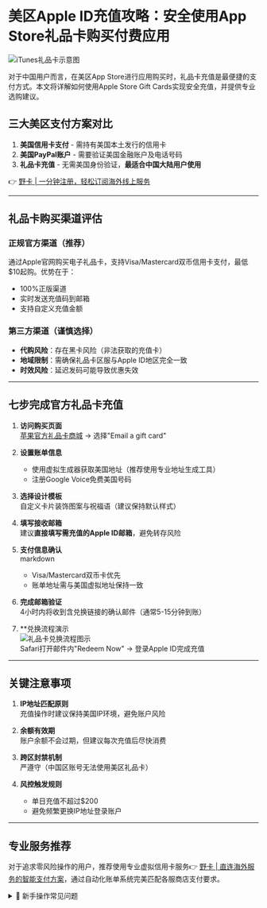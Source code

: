 # 美区Apple ID充值攻略：安全使用App Store礼品卡购买付费应用

![iTunes礼品卡示意图](https://bbtdd.com/wp-content/uploads/img/566807935281238.webp)

对于中国用户而言，在美区App Store进行应用购买时，礼品卡充值是最便捷的支付方式。本文将详解如何使用Apple Store Gift Cards实现安全充值，并提供专业选购建议。

## 三大美区支付方案对比
1. **美国信用卡支付** - 需持有美国本土发行的信用卡
2. **美国PayPal账户** - 需要验证美国金融账户及电话号码
3. **礼品卡充值** - 无需美国身份验证，**最适合中国大陆用户使用**

👉 [野卡 | 一分钟注册，轻松订阅海外线上服务](https://bbtdd.com/yeka)

---

## 礼品卡购买渠道评估
### 正规官方渠道（推荐）
通过Apple官网购买电子礼品卡，支持Visa/Mastercard双币信用卡支付，最低$10起购。优势在于：
- 100%正版渠道
- 实时发送充值码到邮箱
- 支持自定义充值金额

### 第三方渠道（谨慎选择）
- **代购风险**：存在黑卡风险（非法获取的充值卡）
- **地域限制**：需确保礼品卡区服与Apple ID地区完全一致
- **时效风险**：延迟发码可能导致优惠失效

---

## 七步完成官方礼品卡充值
1. **访问购买页面**  
   [苹果官方礼品卡商城](https://bbtdd.com/yeka) → 选择"Email a gift card"

2. **设置账单信息**
   - 使用虚拟生成器获取美国地址（推荐使用专业地址生成工具）
   - 注册Google Voice免费美国号码

3. **选择设计模板**  
   自定义卡片装饰图案与祝福语（建议保持默认样式）

4. **填写接收邮箱**  
   建议**直接填写需充值的Apple ID邮箱**，避免转存风险

5. **支付信息确认**  
   markdown
   - Visa/Mastercard双币卡优先
   - 账单地址需与美国虚拟地址保持一致
   

6. **完成邮箱验证**  
   4小时内将收到含兑换链接的确认邮件（通常5-15分钟到账）

7. **兑换流程演示  
   ![礼品卡兑换流程图示](https://bbtdd.com/wp-content/uploads/img/0104308012.webp)  
   Safari打开邮件内"Redeem Now" → 登录Apple ID完成充值

---

## 关键注意事项
1. **IP地址匹配原则**  
   充值操作时建议保持美国IP环境，避免账户风险

2. **余额有效期**  
   账户余额不会过期，但建议每次充值后尽快消费  

3. **跨区封禁机制**  
   严遵守（中国区账号无法使用美区礼品卡）

4. **风控触发规则**  
   - 单日充值不超过$200
   - 避免频繁更换IP地址登录账户

---

## 专业服务推荐
对于追求零风险操作的用户，推荐使用专业虚拟信用卡服务👉 [野卡 | 直连海外服务的智能支付方案](https://bbtdd.com/yeka)，通过自动化账单系统完美匹配各服商店支付要求。

<details>
<summary>📌 新手操作常见问题</summary>

- Q：充值后发现账户被锁定怎么办？  
  A：立即联系Apple官方支持（需提供购买凭证）
  
- Q：是否支持家庭共享？  
  A：礼品卡余额仅限充值账户使用，不支持共享
  
- Q：充值失败如何处理？  
  A：检查Wi-Fi网络设置，尝试切换4G网络再次操作
</details>